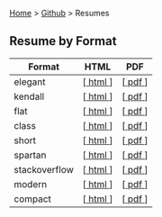 [Home](https://jeffwindsor.carrd.co/) > [Github](https://jeffwindsor.github.io/) > Resumes

## Resume by Format

|Format|HTML|PDF|
|---|---|---|
| elegant | [[ html ](resume/generated/resume-json-elegant.html)] | [[ pdf ](resume/generated/resume-json-elegant.pdf)] |
| kendall | [[ html ](resume/generated/resume-json-kendall.html)] | [[ pdf ](resume/generated/resume-json-kendall.pdf)] |
| flat | [[ html ](resume/generated/resume-json-flat.html)] | [[ pdf ](resume/generated/resume-json-flat.pdf)] |
| class | [[ html ](resume/generated/resume-json-class.html)] | [[ pdf ](resume/generated/resume-json-class.pdf)] |
| short | [[ html ](resume/generated/resume-json-short.html)] | [[ pdf ](resume/generated/resume-json-short.pdf)] |
| spartan | [[ html ](resume/generated/resume-json-spartan.html)] | [[ pdf ](resume/generated/resume-json-spartan.pdf)] |
| stackoverflow | [[ html ](resume/generated/resume-json-stackoverflow.html)] | [[ pdf ](resume/generated/resume-json-stackoverflow.pdf)] |
| modern | [[ html ](resume/generated/resume-fresh-modern.html)] | [[ pdf ](resume/generated/resume-fresh-modern.pdf)] |
| compact | [[ html ](resume/generated/resume-fresh-compact.html)] | [[ pdf ](resume/generated/resume-fresh-compact.pdf)] |
